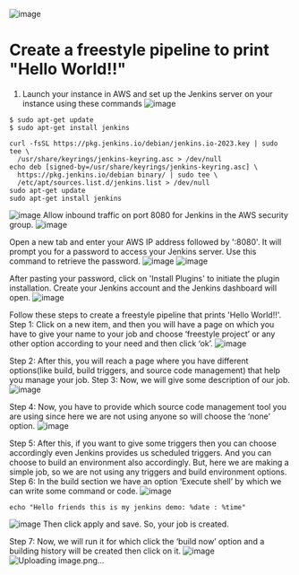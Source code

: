 ![image](https://github.com/user-attachments/assets/008db4c5-55c2-43db-920b-81fa27c81030)
# Create a freestyle pipeline to print "Hello World!!"
1. Launch your instance in AWS and set up the Jenkins server on your instance using these commands
![image](https://github.com/user-attachments/assets/04cf3329-869a-4e70-8b79-b55dae231080)
````
$ sudo apt-get update
$ sudo apt-get install jenkins
````

```
curl -fsSL https://pkg.jenkins.io/debian/jenkins.io-2023.key | sudo tee \
  /usr/share/keyrings/jenkins-keyring.asc > /dev/null
echo deb [signed-by=/usr/share/keyrings/jenkins-keyring.asc] \
  https://pkg.jenkins.io/debian binary/ | sudo tee \
  /etc/apt/sources.list.d/jenkins.list > /dev/null
sudo apt-get update
sudo apt-get install jenkins
```
![image](https://github.com/user-attachments/assets/c4527d8f-6f7f-4251-a9cc-4e086d14c031)
Allow inbound traffic on port 8080 for Jenkins in the AWS security group.
![image](https://github.com/user-attachments/assets/d0abad91-c7f1-4f25-8b32-c0cc425eed9a)

Open a new tab and enter your AWS IP address followed by ':8080'. It will prompt you for a password to access your Jenkins server. Use this command to retrieve the password.
![image](https://github.com/user-attachments/assets/75948dce-51cb-45d7-b817-6f7dc443fa1b)
![image](https://github.com/user-attachments/assets/b9ffa4d3-91d4-4183-9a48-d329b8a5ae1d)

After pasting your password, click on 'Install Plugins' to initiate the plugin installation. Create your Jenkins account and the Jenkins dashboard will open.
![image](https://github.com/user-attachments/assets/8284e22a-0834-4704-83e4-7c2a2439d5e7)

Follow these steps to create a freestyle pipeline that prints 'Hello World!!'.
Step 1: Click on a new item, and then you will have a page on which you have to give your name to your job and choose ‘freestyle project’ or any other option according to your need and then click ‘ok’.
![image](https://github.com/user-attachments/assets/7c49d201-6f99-4f41-9c68-3c1ac188573d)

Step 2: After this, you will reach a page where you have different options(like build, build triggers, and source code management) that help you manage your job.
Step 3: Now, we will give some description of our job.
![image](https://github.com/user-attachments/assets/292101e0-0ffd-41df-bb04-7db03aba300a)

Step 4: Now, you have to provide which source code management tool you are using since here we are not using anyone so will choose the ‘none’ option.
![image](https://github.com/user-attachments/assets/9d8e606a-d943-4d6d-8383-2b452e793cee)

Step 5: After this, if you want to give some triggers then you can choose accordingly even Jenkins provides us scheduled triggers. And you can choose to build an environment also accordingly. But, here we are making a simple job, so we are not using any triggers and build environment options.
Step 6: In the build section we have an option ‘Execute shell’ by which we can write some command or code.
![image](https://github.com/user-attachments/assets/c7c9bf51-930b-4164-ab53-8b81c28f032b)

```
echo "Hello friends this is my jenkins demo: %date : %time"
```
![image](https://github.com/user-attachments/assets/c4ca369f-16de-4789-9329-d6f68ac53fa2)
Then click apply and save. So, your job is created.

Step 7: Now, we will run it for which click the ‘build now’ option and a building history will be created then click on it.
![image](https://github.com/user-attachments/assets/b83fc37c-101a-4063-b283-a631ec12ca19)
![Uploading image.png…]()





